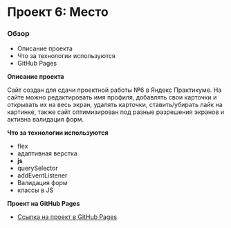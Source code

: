 # Проект 6: Место

### Обзор
* Описание проекта
* Что за технологии используются
* GitHub Pages

**Описание проекта**

Сайт создан для сдачи проектной работы №6 в Яндекс Практикуме.
На сайте можно редактировать имя профиля, добавлять свои карточки и открывать их на весь экран, удалять карточки, ставить/убирать лайк на картинке, также сайт оптимизирован под разные разрешения экранов и активна валидация форм.

**Что за технологии используются**

* flex
* адаптивная верстка
* **js**
* querySelector
* addEventListener
* Валидация форм
* классы в JS

**Проект на GitHub Pages**

* [Ссылка на проект в GitHub Pages](https://komubosu.github.io/mesto/)